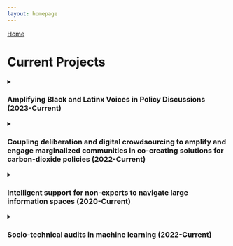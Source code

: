 ```yaml
---
layout: homepage
---
```


[Home](https://coreybjackson.com)


# Current Projects

<details>
<summary><h3>Amplifying Black and Latinx Voices in Policy Discussions (2023-Current)</h3></summary>

<img src="https://raw.githubusercontent.com/cjacks04/cjacks04.github.io/main/assets/img/katie-rodriguez-unsplash.jpg#left"
     alt="Protest in front of building"
     style="float: left; margin-right: 10px;"
     width="100" 
     height="150"
     />

Funding: Chan Zuckerberg Initiative Foundation <br />

<p>This project aims to develop innovative digital tools and practices to boost civic engagement in underrepresented communities, specifically in the context of community deliberation and advocacy in policymaking, with a focus on environmental issues. It seeks to answer questions about the current capabilities, data needs, and trust-building in this area. The project leverages diverse expertise in human-centered design, science communication, data science, and environmental policymaking to tackle these challenges.</p>

<b>PIs:</b> Kaiping Chen and Corey Jackson <br />
<b>Funding:</b> UW-Madison OVCRGE: ISEI <br />
</details>

<details>
 <summary><h3>Coupling deliberation and digital crowdsourcing to amplify and engage marginalized communities in co-creating solutions for carbon-dioxide policies (2022-Current)</h3></summary>
 
 <img src="https://raw.githubusercontent.com/cjacks04/cjacks04.github.io/main/assets/img/hexagon-3392236_640.jpg#left"
     alt="Digital connections"
     style="float: left; margin-right: 10px;"
     width="250" 
     height="150"
     />

<p>This project focuses on the unequal and unaddressed impact of climate change on communities of color, emphasizing the need for climate justice. It highlights the underrepresentation of these communities in social and digital discussions due to communication barriers. Using carbon-dioxide policy as a case study, the project aims to answer the research question: "How can deliberation and digital crowdsourcing designs be used to engage and amplify the voices of communities of color in carbon-dioxide policymaking?"</p>
</details>

<details>
 <summary><h3>Intelligent support for non-experts to navigate large information spaces (2020-Current)</h3></summary>

<img src="https://raw.githubusercontent.com/cjacks04/cjacks04.github.io/main/assets/img/mockup.png#left"
     alt="The Zooniverse homepage"
     style="float: left; margin-right: 10px;"
     width="250" 
     height="150"
     />

<p>This project addresses the challenge of identifying causal connections in large datasets resulting from the increased use of automated data collection instruments. While data correlation can be observed, determining causality remains a complex issue. Human experts, while helpful, have limitations in handling vast amounts of data. The project proposes to involve non-expert volunteers in analyzing scientific data by developing a human-centered computing system. The hypothesis is that by providing background knowledge and improved machine processing of data, even novices can contribute to identifying meaningful and potentially causal connections, thus enhancing the value of citizen science in data analysis.</p>

{% include_relative _includes/publications_int.md %}
</details>

<details>
<summary><h3>Socio-technical audits in machine learning (2022-Current)</h3></summary>
<img src="https://raw.githubusercontent.com/cjacks04/cjacks04.github.io/main/assets/img/machine-learning.png#left"
     alt="Digital connections"
     style="float: left; margin-right: 10px;"
     width="200" 
     height="150"
     />

<p>This research aims to mitigate algorithmic bias in machine learning through a socio-technical framework applied to algorithmic audits. The project aims to cultivate collaboration between machine learning developers and the broader public, with the objective of minimizing adverse outcomes for all demographic groups arising from the application of machine learning in various decision-making contexts. The project undertakes the task of redefining fairness, acknowledging its inherent contextuality and adaptability, while actively integrating public opinions and attitudes into the process of algorithmic audits. This project positions fairness as a multifaceted phenomenon with social, historical, contextual, and geographical</p> dimensions.


{% include_relative _includes/publications_soc.md %}
</details>




